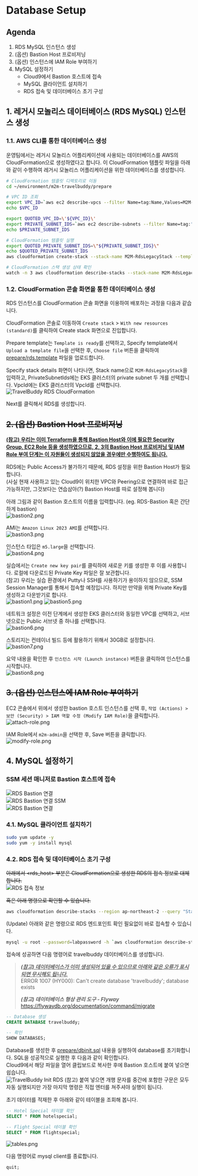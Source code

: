 # Database Setup

## Agenda

1. RDS MySQL 인스턴스 생성
2. (옵션) Bastion Host 프로비저닝
3. (옵션) 인스턴스에 IAM Role 부여하기
4. MySQL 설정하기
    - Cloud9에서 Bastion 호스트에 접속
    - MySQL 클라이언트 설치하기
    - RDS 접속 및 데이터베이스 초기 구성

## 1. 레거시 모놀리스 데이터베이스 (RDS MySQL) 인스턴스 생성
### 1.1. AWS CLI를 통한 데이터베이스 생성
운영팀에서는 레거시 모놀리스 어플리케이션에 사용되는 데이터베이스를 AWS의 CloudFormation으로 생성하였다고 합니다. 이 CloudFormation 템플릿 파일을 아래와 같이 수행하여 레거시 모놀리스 어플리케이션을 위한 데이터베이스를 생성합니다.<br>
  ```bash
  # CloudFormation 템플릿 디렉토리로 이동
  cd ~/environment/m2m-travelbuddy/prepare
  
  # VPC ID 조회
  export VPC_ID=`aws ec2 describe-vpcs --filter Name=tag:Name,Values=M2M-VPC --query "Vpcs[0].VpcId" --output text`
  echo $VPC_ID
  
  export QUOTED_VPC_ID=\'${VPC_ID}\'
  export PRIVATE_SUBNET_IDS=`aws ec2 describe-subnets --filter Name=tag:"kubernetes.io/role/internal-elb",Values=1 | jq -r '[.Subnets[].SubnetId] | join(",")'`
  echo $PRIVATE_SUBNET_IDS
  
  # CloudFormation 템플릿 실행
  export QUOTED_PRIVATE_SUBNET_IDS=\"${PRIVATE_SUBNET_IDS}\"
  echo $QUOTED_PRIVATE_SUBNET_IDS
  aws cloudformation create-stack --stack-name M2M-RdsLegacyStack --template-body file://./rds-fixed-sg-cidr.template --parameters ParameterKey=VpcId,ParameterValue=${VPC_ID} ParameterKey=PrivateSubnetIds,ParameterValue=${QUOTED_PRIVATE_SUBNET_IDS}
  
  # CloudFormation 스택 생성 상태 확인
  watch -n 3 aws cloudformation describe-stacks --stack-name M2M-RdsLegacyStack --query "Stacks[0].StackStatus" 
  ```

### 1.2. CloudFormation 콘솔 화면을 통한 데이터베이스 생성
RDS 인스턴스를 CloudFormation 콘솔 화면을 이용하여 배포하는 과정을 다음과 같습니다.

CloudFormation 콘솔로 이동하여 `Create stack` > `With new resources (standard)`를 클릭하여 Create stack 화면으로 진입합니다.

Prepare template는 `Template is ready`를 선택하고, Specify template에서 `Upload a template file`을 선택한 후, `Choose file` 버튼을 클릭하여 [prepare/rds.template](../prepare/rds.template) 파일을 업로드합니다.

Specify stack details 화면이 나타나면, Stack name으로 `M2M-RdsLegacyStack`을 입력하고, PrivateSubnetIds에는 EKS 클러스터의 private subnet 두 개를 선택합니다. VpcId에는 EKS 클러스터의 VpcId를 선택합니다.<br>
![TravelBuddy RDS CloudFormation](./assets/travelbuddy-rds-cloudformation-terraform.png)

Next를 클릭해서 RDS를 생성합니다.

## ~~2. (옵션) Bastion Host 프로비저닝~~
<u>**(참고) 우리는 이미 Terraform을 통해 Bastion Host와 이에 필요한 Security Group, EC2 Role 등을 생성하였으므로, 2, 3의 Bastion Host 프로비저닝 및 IAM Role 부여 단계는 이 자원들이 생성되지 않았을 경우에만 수행하여도 됩니다.**</u>

RDS에는 Public Access가 불가하기 때문에, RDS 설정을 위한 Bastion Host가 필요합니다.<br>
(사실 현재 사용하고 있는 Cloud9이 위치한 VPC와 Peering으로 연결하여 바로 접근 가능하지만, 그것보다는 연습삼아(?) Bastion Host를 따로 설정해 봅니다)

아래 그림과 같이 Bastion 호스트의 이름을 입력합니다. (eg. RDS-Bastion 혹은 간단하게 bastion)<br>
![bastion2.png](./assets/rds-create-bastion.png)

AMI는 `Amazon Linux 2023 AMI`를 선택합니다.<br>
![bastion3.png](./assets/rds-create-bastion-machine-image.png)

인스턴스 타입은 `m5.large`을 선택합니다.<br>
![bastion4.png](./assets/rds-create-bastion-instance-type.png)

실습에서는 `Create new key pair`를 클릭하여 새로운 키를 생성한 후 이를 사용합니다. 로컬에 다운로드된 Private Key 파일은 잘 보관합니다.<br>
(참고) 우리는 실습 환경에서 Putty나 SSH를 사용하기가 용이하지 않으므로, SSM Session Manager를 통해서 접속할 예정입니다. 하지만 만약을 위해 Private Key를 생성하고 다운받기로 합니다.<br>
![bastion1.png](./assets/rds-create-bastion-instance-key-pair.png)
![bastion5.png](./assets/rds-create-bastion-instance-select-key-pair.png)

네트워크 설정은 이전 단계에서 생성한 EKS 클러스터와 동일한 VPC를 선택하고, 서브넷으로는 Public 서브넷 중 하나를 선택합니다.<br>
![bastion6.png](./assets/rds-create-bastion-instance-networking.png)

스토리지는 컨테이너 빌드 등에 활용하기 위해서 30GB로 설정합니다.<br>
![bastion7.png](./assets/rds-create-bastion-instance-storage.png)

요약 내용을 확인한 후 `인스턴스 시작 (Launch instance)` 버튼을 클릭하여 인스턴스를 시작합니다.<br>
![bastion8.png](./assets/rds-create-bastion-instance-launch-instance.png)

## ~~3. (옵션) 인스턴스에 IAM Role 부여하기~~

EC2 콘솔에서 위에서 생성한 bastion 호스트 인스턴스를 선택 후, ```작업 (Actions) > 보안 (Security) > IAM 역할 수정 (Modify IAM Role)```을 클릭합니다.<br>
![attach-role.png](./assets/rds-bastion-instance-instance-profile.png)

IAM Role에서 ```m2m-admin```을 선택한 후, Save 버튼을 클릭합니다.<br>
![modify-role.png](./assets/rds-bastion-instance-select-instance-profile.png)

## 4. MySQL 설정하기

### SSM 세션 매니저로 Bastion 호스트에 접속
![RDS Bastion 연결](./assets/rds-bastion-instance-connect-terraform.png)<br>
![RDS Bastion 연결 SSM](./assets/rds-bastion-instance-connect-with-ssm-terraform.png)<br>
![RDS Bastion 연결](./assets/rds-bastion-instance-ssm-connected-terraform.png)<br>

### 4.1. MySQL 클라이언트 설치하기

```bash
sudo yum update -y
sudo yum -y install mysql
```

### 4.2. RDS 접속 및 데이터베이스 초기 구성
~~아래에서 <rds_host> 부분은 CloudFormation으로 생성한 RDS의 접속 정보로 대체합니다.~~<br>
![RDS 접속 정보](./assets/rds-endpoint.png)

~~혹은 아래 명령으로 확인할 수 있습니다.~~<br>
```bash
aws cloudformation describe-stacks --region ap-northeast-2 --query "Stacks[?StackName=='M2M-RdsLegacyStack'][].Outputs[?OutputKey=='RDSEndpoint'].OutputValue" --output text
```

(Update) 아래와 같은 명령으로 RDS 엔드포인트 확인 필요없이 바로 접속할 수 있습니다.<br>
```bash
mysql -u root --password=labpassword -h `aws cloudformation describe-stacks --region ap-northeast-2 --query "Stacks[?StackName=='M2M-RdsLegacyStack'][].Outputs[?OutputKey=='RDSEndpoint'].OutputValue" --output text`
```

[//]: # (```bash)
[//]: # (#mysql -u root --password=labpassword -h <rds_host>)
[//]: # (```)

[//]: # (> &#40;예&#41;<br>)

[//]: # (> mysql -u root --password=labpassword -h travelbuddy-rds-dbinstance-yh3bquza02iz.ch3z4vioqkk9.ap-northeast-2.rds.amazonaws.com)

접속에 성공하면 다음 명령어로 travelbuddy 데이터베이스를 생성합니다.<br>

> <u>***(참고) 데이터베이스가 이미 생성되어 있을 수 있으므로 아래와 같은 오류가 표시되면 무시해도 됩니다.***</u><br>
>  ERROR 1007 (HY000): Can't create database 'travelbuddy'; database exists
> 
> ***(참고) 데이터베이스 형상 관리 도구 - Flyway***<br>
> https://flywaydb.org/documentation/command/migrate

[//]: # (> https://wildeveloperetrain.tistory.com/210)

```sql
-- Database 생성
CREATE DATABASE travelbuddy;

-- 확인
SHOW DATABASES;
```

Database를 생성한 후 [prepare/dbinit.sql](../prepare/dbinit.sql) 내용을 실행하여 database를 초기화합니다. SQL을 성공적으로 실행한 후 다음과 같이 확인합니다.<br>
Cloud9에서 해당 파일을 열어 클립보드로 복사한 후에 Bastion 호스트에 붙여 넣으면 쉽습니다.<br>
![TravelBuddy Init RDS](./assets/travelbuddy-init-rds-script.png)
(참고) 붙여 넣으면 개행 문자를 중간에 포함한 구문은 모두 자동 실행되지만 가장 마지막 명령은 직접 엔터를 쳐주셔야 실행이 됩니다.

초기 데이터를 적재한 후 아래와 같이 테이블을 조회해 봅니다.<br>

```sql
-- Hotel Special 테이블 확인
SELECT * FROM hotelspecial;

-- Flight Special 테이블 확인
SELECT * FROM flightspecial;
```

![tables.png](./assets/tables.png)

다음 명령어로 mysql client를 종료합니다.

```sql
quit;
```
